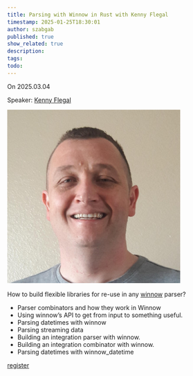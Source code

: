 ```yaml
---
title: Parsing with Winnow in Rust with Kenny Flegal
timestamp: 2025-01-25T18:30:01
author: szabgab
published: true
show_related: true
description:
tags:
todo:
---
```



On 2025.03.04

Speaker: [Kenny Flegal](https://www.linkedin.com/in/kflegal/)

![Kenny Flegal](images/kenny-flegal.jpeg)


How to build flexible libraries for re-use in any [winnow](https://crates.io/crates/winnow) parser?

* Parser combinators and how they work in Winnow
* Using winnow’s API to get from input to something useful.
* Parsing datetimes with winnow
* Parsing streaming data
* Building an integration parser with winnow.
* Building an integration combinator with winnow.
* Parsing datetimes with winnow_datetime

<a class="button is-primary" href="https://www.meetup.com/code-mavens/events/305793122/">register</a>
